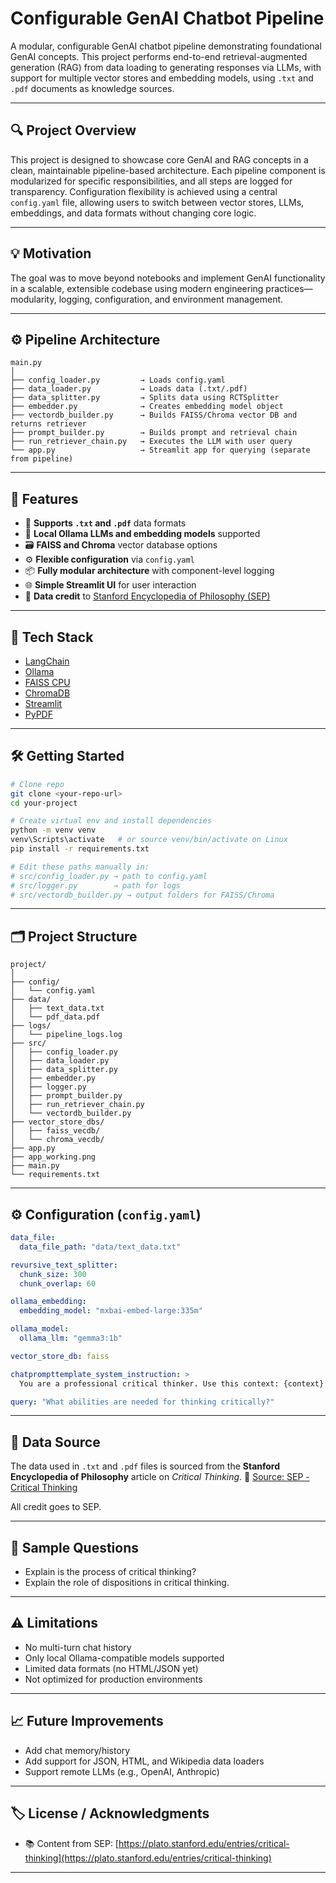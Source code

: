 # Configurable GenAI Chatbot Pipeline

A modular, configurable GenAI chatbot pipeline demonstrating foundational GenAI concepts. This project performs end-to-end retrieval-augmented generation (RAG) from data loading to generating responses via LLMs, with support for multiple vector stores and embedding models, using `.txt` and `.pdf` documents as knowledge sources.

---

## 🔍 Project Overview

This project is designed to showcase core GenAI and RAG concepts in a clean, maintainable pipeline-based architecture. Each pipeline component is modularized for specific responsibilities, and all steps are logged for transparency. Configuration flexibility is achieved using a central `config.yaml` file, allowing users to switch between vector stores, LLMs, embeddings, and data formats without changing core logic.

---

## 💡 Motivation

The goal was to move beyond notebooks and implement GenAI functionality in a scalable, extensible codebase using modern engineering practices—modularity, logging, configuration, and environment management.

---

## ⚙️ Pipeline Architecture

```text
main.py
│
├── config_loader.py         → Loads config.yaml
├── data_loader.py           → Loads data (.txt/.pdf)
├── data_splitter.py         → Splits data using RCTSplitter
├── embedder.py              → Creates embedding model object
├── vectordb_builder.py      → Builds FAISS/Chroma vector DB and returns retriever
├── prompt_builder.py        → Builds prompt and retrieval chain
├── run_retriever_chain.py   → Executes the LLM with user query
└── app.py                   → Streamlit app for querying (separate from pipeline)
```

---

## 🚀 Features

* 📄 **Supports `.txt` and `.pdf`** data formats
* 🧠 **Local Ollama LLMs and embedding models** supported
* 🗃️ **FAISS and Chroma** vector database options
* ⚙️ **Flexible configuration** via `config.yaml`
* 📦 **Fully modular architecture** with component-level logging
* 🌐 **Simple Streamlit UI** for user interaction
* 📝 **Data credit** to [Stanford Encyclopedia of Philosophy (SEP)](https://plato.stanford.edu/entries/critical-thinking)

---

## 🧰 Tech Stack

* [LangChain](https://github.com/langchain-ai/langchain)
* [Ollama](https://ollama.com/)
* [FAISS CPU](https://github.com/facebookresearch/faiss)
* [ChromaDB](https://www.trychroma.com/)
* [Streamlit](https://streamlit.io/)
* [PyPDF](https://pypi.org/project/pypdf/)

---

## 🛠️ Getting Started

```bash
# Clone repo
git clone <your-repo-url>
cd your-project

# Create virtual env and install dependencies
python -m venv venv
venv\Scripts\activate   # or source venv/bin/activate on Linux
pip install -r requirements.txt

# Edit these paths manually in:
# src/config_loader.py → path to config.yaml
# src/logger.py        → path for logs
# src/vectordb_builder.py → output folders for FAISS/Chroma
```

---

## 🗂️ Project Structure

```
project/
│
├── config/
│   └── config.yaml
├── data/
│   ├── text_data.txt
│   └── pdf_data.pdf
├── logs/
│   └── pipeline_logs.log
├── src/
│   ├── config_loader.py
│   ├── data_loader.py
│   ├── data_splitter.py
│   ├── embedder.py
│   ├── logger.py
│   ├── prompt_builder.py
│   ├── run_retriever_chain.py
│   └── vectordb_builder.py
├── vector_store_dbs/
│   ├── faiss_vecdb/
│   └── chroma_vecdb/
├── app.py
├── app_working.png
├── main.py
└── requirements.txt
```

---

## ⚙️ Configuration (`config.yaml`)

```yaml
data_file:
  data_file_path: "data/text_data.txt"

revursive_text_splitter:
  chunk_size: 300
  chunk_overlap: 60

ollama_embedding:
  embedding_model: "mxbai-embed-large:335m"

ollama_model:
  ollama_llm: "gemma3:1b"

vector_store_db: faiss

chatprompttemplate_system_instruction: >
  You are a professional critical thinker. Use this context: {context} Question: {input}

query: "What abilities are needed for thinking critically?"
```

---

## 📘 Data Source

The data used in `.txt` and `.pdf` files is sourced from the **Stanford Encyclopedia of Philosophy** article on *Critical Thinking*.
🔗 [Source: SEP - Critical Thinking](https://plato.stanford.edu/entries/critical-thinking/)

All credit goes to SEP.

---

## 💬 Sample Questions

* Explain is the process of critical thinking?
* Explain the role of dispositions in critical thinking.

---

## ⚠️ Limitations

* No multi-turn chat history
* Only local Ollama-compatible models supported
* Limited data formats (no HTML/JSON yet)
* Not optimized for production environments

---

## 📈 Future Improvements

* Add chat memory/history
* Add support for JSON, HTML, and Wikipedia data loaders
* Support remote LLMs (e.g., OpenAI, Anthropic)

---

## 🏷️ License / Acknowledgments

* 📚 Content from SEP: [https://plato.stanford.edu/entries/critical-thinking](https://plato.stanford.edu/entries/critical-thinking)

---
